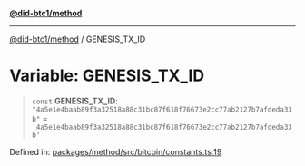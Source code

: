 [**@did-btc1/method**](../README.md)

***

[@did-btc1/method](../globals.md) / GENESIS\_TX\_ID

# Variable: GENESIS\_TX\_ID

> `const` **GENESIS\_TX\_ID**: `"4a5e1e4baab89f3a32518a88c31bc87f618f76673e2cc77ab2127b7afdeda33b"` = `'4a5e1e4baab89f3a32518a88c31bc87f618f76673e2cc77ab2127b7afdeda33b'`

Defined in: [packages/method/src/bitcoin/constants.ts:19](https://github.com/dcdpr/did-btc1-js/blob/4ab6f9915d95beed9bc633644c9db1539395f512/packages/method/src/bitcoin/constants.ts#L19)

